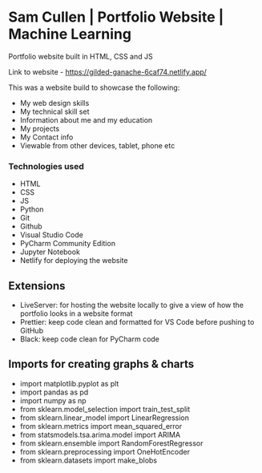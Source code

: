 # Sam Cullen | Portfolio Website | Machine Learning
Portfolio website built in HTML, CSS and JS

Link to website - https://gilded-ganache-6caf74.netlify.app/

This was a website build to showcase the following:
* My web design skills
* My technical skill set
* Information about me and my education
* My projects
* My Contact info
* Viewable from other devices, tablet, phone etc
### Technologies used
* HTML
* CSS
* JS
* Python
* Git
* Github
* Visual Studio Code
* PyCharm Community Edition
* Jupyter Notebook
* Netlify for deploying the website
## Extensions
* LiveServer: for hosting the website locally to give  a view of how the portfolio looks in a website format
* Prettier: keep code clean and formatted for VS Code before pushing to GitHub
* Black: keep code clean for PyCharm code
## Imports for creating graphs & charts
* import matplotlib.pyplot as plt
* import pandas as pd
* import numpy as np
* from sklearn.model_selection import train_test_split
* from sklearn.linear_model import LinearRegression
* from sklearn.metrics import mean_squared_error
* from statsmodels.tsa.arima.model import ARIMA
* from sklearn.ensemble import RandomForestRegressor
* from sklearn.preprocessing import OneHotEncoder
* from sklearn.datasets import make_blobs
